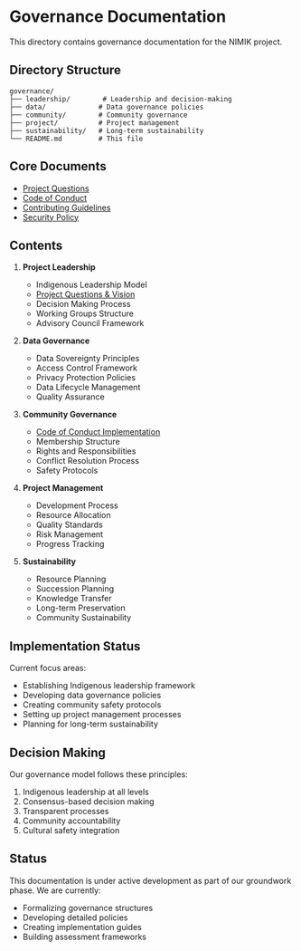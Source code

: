 # Governance Documentation

This directory contains governance documentation for the NIMIK project.

## Directory Structure

```
governance/
├── leadership/        # Leadership and decision-making
├── data/             # Data governance policies
├── community/        # Community governance
├── project/          # Project management
├── sustainability/   # Long-term sustainability
└── README.md         # This file
```

## Core Documents

- [Project Questions](NIMIK_Project_Questions.md)
- [Code of Conduct](../CODE_OF_CONDUCT.md)
- [Contributing Guidelines](../CONTRIBUTING.md)
- [Security Policy](../../.github/SECURITY.md)

## Contents

1. **Project Leadership**
   - Indigenous Leadership Model
   - [Project Questions & Vision](NIMIK_Project_Questions.md)
   - Decision Making Process
   - Working Groups Structure
   - Advisory Council Framework

2. **Data Governance**
   - Data Sovereignty Principles
   - Access Control Framework
   - Privacy Protection Policies
   - Data Lifecycle Management
   - Quality Assurance

3. **Community Governance**
   - [Code of Conduct Implementation](../CODE_OF_CONDUCT.md)
   - Membership Structure
   - Rights and Responsibilities
   - Conflict Resolution Process
   - Safety Protocols

4. **Project Management**
   - Development Process
   - Resource Allocation
   - Quality Standards
   - Risk Management
   - Progress Tracking

5. **Sustainability**
   - Resource Planning
   - Succession Planning
   - Knowledge Transfer
   - Long-term Preservation
   - Community Sustainability

## Implementation Status

Current focus areas:
- Establishing Indigenous leadership framework
- Developing data governance policies
- Creating community safety protocols
- Setting up project management processes
- Planning for long-term sustainability

## Decision Making

Our governance model follows these principles:
1. Indigenous leadership at all levels
2. Consensus-based decision making
3. Transparent processes
4. Community accountability
5. Cultural safety integration

## Status

This documentation is under active development as part of our groundwork phase. We are currently:
- Formalizing governance structures
- Developing detailed policies
- Creating implementation guides
- Building assessment frameworks
